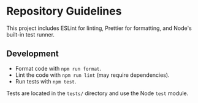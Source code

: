 # Repository Guidelines

This project includes ESLint for linting, Prettier for formatting, and Node's built-in test runner.

## Development
- Format code with `npm run format`.
- Lint the code with `npm run lint` (may require dependencies).
- Run tests with `npm test`.

Tests are located in the `tests/` directory and use the Node `test` module.
